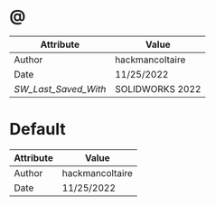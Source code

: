# @
| Attribute | Value |
| ---  | ---     |
| Author | hackmancoltaire |
| Date | 11/25/2022 |
| _SW_Last_Saved_With_ | SOLIDWORKS 2022 |
# Default
| Attribute | Value |
| ---  | ---     |
| Author | hackmancoltaire |
| Date | 11/25/2022 |
